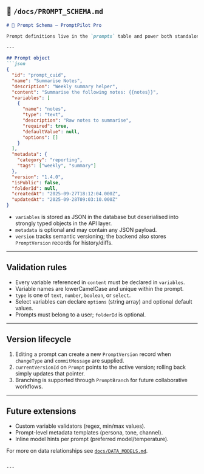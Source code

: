## 📄 `/docs/PROMPT_SCHEMA.md`

```markdown
# 🧾 Prompt Schema — PromptPilot Pro

Prompt definitions live in the `prompts` table and power both standalone executions and workflow steps. This document describes the canonical shape consumed by the frontend and persisted by the backend.

---

## Prompt object
```json
{
  "id": "prompt_cuid",
  "name": "Summarise Notes",
  "description": "Weekly summary helper",
  "content": "Summarise the following notes: {{notes}}",
  "variables": [
    {
      "name": "notes",
      "type": "text",
      "description": "Raw notes to summarise",
      "required": true,
      "defaultValue": null,
      "options": []
    }
  ],
  "metadata": {
    "category": "reporting",
    "tags": ["weekly", "summary"]
  },
  "version": "1.4.0",
  "isPublic": false,
  "folderId": null,
  "createdAt": "2025-09-27T18:12:04.000Z",
  "updatedAt": "2025-09-28T09:03:10.000Z"
}
```
- `variables` is stored as JSON in the database but deserialised into strongly typed objects in the API layer.
- `metadata` is optional and may contain any JSON payload.
- `version` tracks semantic versioning; the backend also stores `PromptVersion` records for history/diffs.

---

## Validation rules
- Every variable referenced in `content` must be declared in `variables`.
- Variable names are lowerCamelCase and unique within the prompt.
- `type` is one of `text`, `number`, `boolean`, or `select`.
- Select variables can declare `options` (string array) and optional default values.
- Prompts must belong to a user; `folderId` is optional.

---

## Version lifecycle
1. Editing a prompt can create a new `PromptVersion` record when `changeType` and `commitMessage` are supplied.
2. `currentVersionId` on `Prompt` points to the active version; rolling back simply updates that pointer.
3. Branching is supported through `PromptBranch` for future collaborative workflows.

---

## Future extensions
- Custom variable validators (regex, min/max values).
- Prompt-level metadata templates (persona, tone, channel).
- Inline model hints per prompt (preferred model/temperature).

For more on data relationships see [`docs/DATA_MODELS.md`](DATA_MODELS.md).
```

---